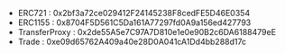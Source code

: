 - ERC721 : 0x2bf3a72ce029412F24145238F8cedFE5D46E0354
- ERC1155 : 0x8704F5D561C5Da161A77297fd0A9a156ed427793
- TransferProxy : 0x2de55A5e7C97A7D810e1e0e90B2c6DA6188479eE
- Trade : 0xe09d65762A409a40e28D0A041cA1Dd4bb288d17c
